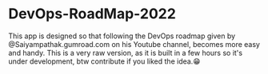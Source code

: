 # DevOps-RoadMap-2022

This app is designed so that following the DevOps roadmap given by @Saiyampathak.gumroad.com on his Youtube channel, becomes more easy and handy.
This is a very raw version, as it is built in a few hours so it's under development, btw contribute if you liked the idea.😁
